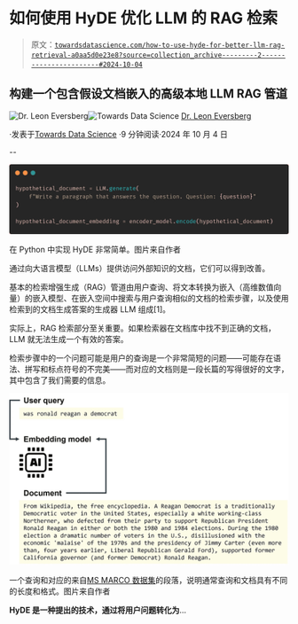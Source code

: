 # 如何使用 HyDE 优化 LLM 的 RAG 检索

> 原文：[`towardsdatascience.com/how-to-use-hyde-for-better-llm-rag-retrieval-a0aa5d0e23e8?source=collection_archive---------2-----------------------#2024-10-04`](https://towardsdatascience.com/how-to-use-hyde-for-better-llm-rag-retrieval-a0aa5d0e23e8?source=collection_archive---------2-----------------------#2024-10-04)

## 构建一个包含假设文档嵌入的高级本地 LLM RAG 管道

[](https://medium.com/@leoneversberg?source=post_page---byline--a0aa5d0e23e8--------------------------------)![Dr. Leon Eversberg](https://medium.com/@leoneversberg?source=post_page---byline--a0aa5d0e23e8--------------------------------)[](https://towardsdatascience.com/?source=post_page---byline--a0aa5d0e23e8--------------------------------)![Towards Data Science](https://towardsdatascience.com/?source=post_page---byline--a0aa5d0e23e8--------------------------------) [Dr. Leon Eversberg](https://medium.com/@leoneversberg?source=post_page---byline--a0aa5d0e23e8--------------------------------)

·发表于[Towards Data Science](https://towardsdatascience.com/?source=post_page---byline--a0aa5d0e23e8--------------------------------) ·9 分钟阅读·2024 年 10 月 4 日

--

![](img/7db403f0eba0b863186bf5dee98eb053.png)

在 Python 中实现 HyDE 非常简单。图片来自作者

通过向大语言模型（LLMs）提供访问外部知识的文档，它们可以得到改善。

基本的检索增强生成（RAG）管道由用户查询、将文本转换为嵌入（高维数值向量）的嵌入模型、在嵌入空间中搜索与用户查询相似的文档的检索步骤，以及使用检索到的文档生成答案的生成器 LLM 组成[1]。

实际上，RAG 检索部分至关重要。如果检索器在文档库中找不到正确的文档，LLM 就无法生成一个有效的答案。

检索步骤中的一个问题可能是用户的查询是一个非常简短的问题——可能存在语法、拼写和标点符号的不完美——而对应的文档则是一段长篇的写得很好的文字，其中包含了我们需要的信息。

![](img/0c68dfa3eea3e68f837c014d37a762c1.png)

一个查询和对应的来自[MS MARCO 数据集](https://huggingface.co/datasets/microsoft/ms_marco#)的段落，说明通常查询和文档具有不同的长度和格式。图片来自作者

**HyDE 是一种提出的技术，通过将用户问题转化为**…
